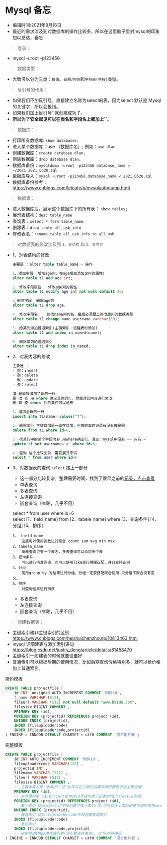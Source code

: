 # Mysql 备忘
- 编辑时间:2021年8月16日
- 最近的需求涉及到对数据库的操作比较多，所以在这里脑子里对mysql的印象加以总结，备忘


> 登录：
- mysql -uroot -p123456

> 数据类型：
- 大致可以分为三类：```数值```、```日期/时间```和```字符串(字符)```类型。

> 反引号的作用：
- 如果我们不加反引号，直接建立名称为select的表，因为select 默认是 Mysql的关键字，所以会报错。
- 如果我们加上反引号``就创建成功了。
- **所以为了安全起见可以在表名和字段名上都加上``**。



> 数据库：  
- 打印所有数据库: ```show databases;```
- 进入某个数据库：use （数据库名）; 例如：```use dlan```
- 创建数据库：```create database dlan;```
- 删除数据库：```drop database dlan;```
- 数据库备份：```mysqldump -uroot -p123456 database_name > ~/2021.2021_0528.sql```
- 数据库导入：```mysql -uroot -p123456 database_name < 2021_0528.sql  ```
- 数据库备份参考：https://www.cnblogs.com/letcafe/p/mysqlautodump.html

> 数据表：   
- 进入数据库后，展示这个数据库下的所有表： ```show tables;```
- 展示表结构：```desc table_name```
- 查询表：```select * form table_name```
- 删除表：```drop table all_usb_info```
- 修改表名：```rename table all_usb_info to all_usb```

> 对数据表的修改涉及到 `1、表结构` 和 `2、表内容`

- 1、对表结构的修改  
	
	```sql
	主要是 ：alter table table_name + 操作

	1、添加字段	增加age列，在age后面添加这列的属性）
	alter table t1 add age int;  
	
	2. 修改字段属性	修改age列的属性
	alter table t1 modify age int not null default 20;

	3.删除字段	删除age列
	alter table t1 drop age;

	4. 修改字段名	修改name列列名，最后必须跟上修改后列的数据类型
	alter table t1 change name username varchar(30);

	5. 给某列添加普通索引(主键索引一般建表时添加)
	alter table t1 add index in_named(name);

	6. 删除某列的普通索引
	alter table t1 drop index in_named;
	```

- 2、对表内容的修改  
	
	```sql
	主要是 ：
	- 增：insert 
	- 删：delete
	- 改：update
	- 查：select

	增 是直接增加了新的一行
	删 改 查 用 where 确定具体的行，然后对其内容进行修改
	删 改 查 where 后的条件可以通用

	1、增加全新的一行
	insert into t1(name) values("f");  

	2. 删除某行 主键自增是一直在自增，不管前面的记录有没有被删除
	delete from t1 where id=6;

	3. 改某行中的某个字段内容 用where确定行，注意：mysql中没有 == 只有 =
	update t1 set username='g' where id=6;

	4. 查询 这个比较复杂，需要展开来讲
	select * from user where id=6
	```


- 3、对数据表的查询 `select`	接上一部分
	- 这一部分比较复杂，整理需要时间，找到了很早之前的[记录，点击查看](https://docs.qq.com/doc/p/68a733afe6e9dae28bdbce809b1c633b98623b4c?dver=2.1.27141849)
	- 单表查询
	- 多表查询
	- 左连接查询
	- 嵌套查询（省略，几乎不用）

	select * from user where id=6   
	select [1、field_name] from [2、tabele_name] where [3、查询条件] [4、分组] [5、排序]
	```
	1、 field_name 
		这里可以使用函数进行聚合 count sum avg min max
	2、tabele_name
		单表查询只有一个表名，多表查询可以添加多个表
	3、查询条件
		可以进行精准查询，也可以使用like进行模糊匹配，并且支持正则
	4、分组
		使用group by 对结果进行分组，分组一定要搭配聚合使用,只分组不聚合没有意义。
	5、排序
		对查询结果进行排序
	```
	- 多表查询
	- 左连接查询
	- 嵌套查询（省略，几乎不用）




> 创建数据表：
- 主键索引和非主键索引的区别   
	https://www.cnblogs.com/heishuichenzhou/p/10813463.html
- mysql 详细建表与添加索引语句  
	https://blog.csdn.net/justry_deng/article/details/81458470  
- 主键索引一般建表的时候就要设置好
- 普通索引可以根据后期的使用情况，比如后期查询价格特别多，就可以给价格加上普通索引。


简约模板
```sql
CREATE TABLE projectfile (
	id INT  unsigned AUTO_INCREMENT COMMENT '附件id',
	f_name VARCHAR (512),
	fileurl VARCHAR (512) not null default "www.baidu.com",
	filesize BIGINT COMMENT ,
    PRIMARY KEY (id),
	FOREIGN KEY (projectid) REFERENCES project (id),
	UNIQUE INDEX (projectid),
	INDEX (fileuploadercode)
    INDEX (fileuploadercode,projectid)
) ENGINE = INNODB DEFAULT CHARSET = utf8 COMMENT '项目附件表';
```

完整模板
```sql
CREATE TABLE projectfile (
	id INT AUTO_INCREMENT COMMENT '附件id',
	fileuploadercode VARCHAR(128) ,
	projectid INT ,
	filename VARCHAR (512) ,
	fileurl VARCHAR (512) ,
	filesize BIGINT COMMENT ,
	-- 主键本身也是一种索引（注:也可以在上面的创建字段时使该字段主键自增）
    PRIMARY KEY (id),
	-- 主外键约束（注:project表中的id字段约束了此表中的projectid字段）
	FOREIGN KEY (projectid) REFERENCES project (id),
	-- 唯一索引 给projectid字段创建了唯一索引(注:也可以在上面的创建字段时使用unique来创建唯一索引)
	UNIQUE INDEX (projectid),
	-- 普通索引 给fileuploadercode字段创建普通索引
	INDEX (fileuploadercode)
	-- 复合索引
    INDEX (fileuploadercode,projectid)
    -- 指定使用INNODB存储引擎(该引擎支持事务)、utf8字符编码
) ENGINE = INNODB DEFAULT CHARSET = utf8 COMMENT '项目附件表';
```


